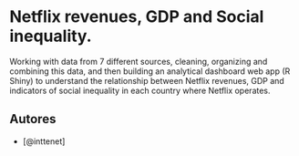 # Netflix revenues, GDP and Social inequality.
Working with data from 7 different sources, cleaning, organizing and combining this data, and then building an analytical dashboard web app (R Shiny) to understand the relationship between Netflix revenues, GDP and indicators of social inequality in each country where Netflix operates.

## Autores
- [@inttenet]
